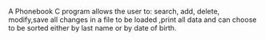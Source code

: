 A Phonebook C program allows the user to:
search, add, delete, modify,save all changes in a file to be loaded ,print all data and can choose to be sorted either by last name or by date of birth.

